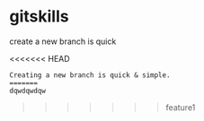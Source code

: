 # gitskills

create a new branch is quick

<<<<<<< HEAD
```
Creating a new branch is quick & simple.
=======
dqwdqwdqw

```
>>>>>>> feature1
```
